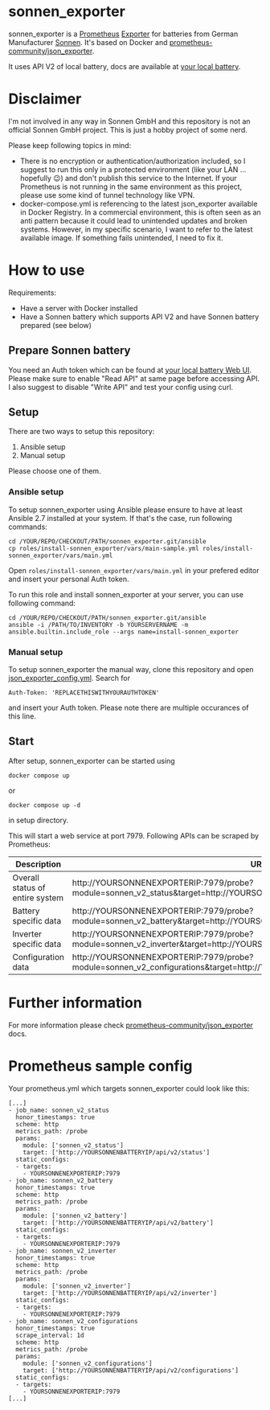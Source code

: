 # sonnen_exporter

sonnen_exporter is a [Prometheus](https://prometheus.io/) [Exporter](https://prometheus.io/docs/instrumenting/exporters/) for batteries from German Manufacturer [Sonnen](https://sonnen.de). It's based on Docker and [prometheus-community/json_exporter](https://github.com/prometheus-community/json_exporter).

It uses API V2 of local battery, docs are available at [your local battery](http://YOURBATTERYIP/api/doc.html).

# Disclaimer

I'm not involved in any way in Sonnen GmbH and this repository is not an official Sonnen GmbH project. This is just a hobby project of some nerd.

Please keep following topics in mind:

* There is no encryption or authentication/authorization included, so I suggest to run this only in a protected environment (like your LAN ... hopefully 😉) and don't publish this service to the Internet. If your Prometheus is not running in the same environment as this project, please use some kind of tunnel technology like VPN.
* docker-compose.yml is referencing to the latest json_exporter available in Docker Registry. In a commercial environment, this is often seen as an anti pattern because it could lead to unintended updates and broken systems. However, in my specific scenario, I want to refer to the latest available image. If something fails unintended, I need to fix it.

# How to use

Requirements:

* Have a server with Docker installed
* Have a Sonnen battery which supports API V2 and have Sonnen battery prepared (see below)

## Prepare Sonnen battery

You need an Auth token which can be found at [your local battery Web UI](http://YOURBATTERYIP/dash/software-integration/json-api). Please make sure to enable "Read API" at same page before accessing API. I also suggest to disable "Write API" and test your config using curl.

## Setup

There are two ways to setup this repository:

1. Ansible setup
1. Manual setup

Please choose one of them.

### Ansible setup

To setup sonnen_exporter using Ansible please ensure to have at least Ansible 2.7 installed at your system. If that's the case, run following commands:

```
cd /YOUR/REPO/CHECKOUT/PATH/sonnen_exporter.git/ansible
cp roles/install-sonnen_exporter/vars/main-sample.yml roles/install-sonnen_exporter/vars/main.yml
```

Open `roles/install-sonnen_exporter/vars/main.yml` in your prefered editor and insert your personal Auth token.

To run this role and install sonnen_exporter at your server, you can use following command:

```
cd /YOUR/REPO/CHECKOUT/PATH/sonnen_exporter.git/ansible
ansible -i /PATH/TO/INVENTORY -b YOURSERVERNAME -m ansible.builtin.include_role --args name=install-sonnen_exporter
```

### Manual setup

To setup sonnen_exporter the manual way, clone this repository and open [json_exporter_config.yml](/json_exporter_config.yml). Search for

```
Auth-Token: 'REPLACETHISWITHYOURAUTHTOKEN'
```

and insert your Auth token. Please note there are multiple occurances of this line.

## Start

After setup, sonnen_exporter can be started using

```
docker compose up
```

or 

```
docker compose up -d
```

in setup directory.

This will start a web service at port 7979. Following APIs can be scraped by Prometheus:

| Description | URL |
| --- | --- |
| Overall status of entire system | http://YOURSONNENEXPORTERIP:7979/probe?module=sonnen_v2_status&target=http://YOURSONNENBATTERYIP/api/v2/status |
| Battery specific data | http://YOURSONNENEXPORTERIP:7979/probe?module=sonnen_v2_battery&target=http://YOURSONNENBATTERYIP/api/v2/battery |
| Inverter specific data | http://YOURSONNENEXPORTERIP:7979/probe?module=sonnen_v2_inverter&target=http://YOURSONNENBATTERYIP/api/v2/inverter |
| Configuration data | http://YOURSONNENEXPORTERIP:7979/probe?module=sonnen_v2_configurations&target=http://YOURSONNENBATTERYIP/api/v2/configurations |

# Further information

For more information please check [prometheus-community/json_exporter](https://github.com/prometheus-community/json_exporter) docs.

# Prometheus sample config

Your prometheus.yml which targets sonnen_exporter could look like this:

```
[...]
- job_name: sonnen_v2_status
  honor_timestamps: true
  scheme: http
  metrics_path: /probe
  params:
    module: ['sonnen_v2_status']
    target: ['http://YOURSONNENBATTERYIP/api/v2/status']
  static_configs:
  - targets:
    - YOURSONNENEXPORTERIP:7979
- job_name: sonnen_v2_battery
  honor_timestamps: true
  scheme: http
  metrics_path: /probe
  params:
    module: ['sonnen_v2_battery']
    target: ['http://YOURSONNENBATTERYIP/api/v2/battery']
  static_configs:
  - targets:
    - YOURSONNENEXPORTERIP:7979
- job_name: sonnen_v2_inverter
  honor_timestamps: true
  scheme: http
  metrics_path: /probe
  params:
    module: ['sonnen_v2_inverter']
    target: ['http://YOURSONNENBATTERYIP/api/v2/inverter']
  static_configs:
  - targets:
    - YOURSONNENEXPORTERIP:7979
- job_name: sonnen_v2_configurations
  honor_timestamps: true
  scrape_interval: 1d
  scheme: http
  metrics_path: /probe
  params:
    module: ['sonnen_v2_configurations']
    target: ['http://YOURSONNENBATTERYIP/api/v2/configurations']
  static_configs:
  - targets:
    - YOURSONNENEXPORTERIP:7979
[...]
```
